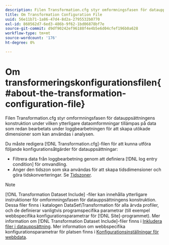 ```yaml
---
description: Filen Transformation.cfg styr omformningsfasen för datauppsättningens konstruktion under vilken ytterligare dataomformningar tillämpas på data som redan bearbetats under loggbearbetningen för att skapa utökade dimensioner som kan användas i analysen.
title: Om Transformation Configuration File
uuid: 56e11b71-1a86-47d4-8d2a-2795532b0770
exl-id: 860562d7-6ed3-486b-9f62-1bd06878bf7e
source-git-commit: d9df90242ef96188f4e4b5e6d04cfef196b0a628
workflow-type: tm+mt
source-wordcount: '176'
ht-degree: 0%

---
```


# Om transformeringskonfigurationsfilen{#about-the-transformation-configuration-file}

Filen Transformation.cfg styr omformningsfasen för datauppsättningens konstruktion under vilken ytterligare dataomformningar tillämpas på data som redan bearbetats under loggbearbetningen för att skapa utökade dimensioner som kan användas i analysen.

Du måste redigera [!DNL Transformation.cfg]-filen för att kunna utföra följande konfigurationsåtgärder för datauppsättningar:

* Filtrera data från loggbearbetning genom att definiera [!DNL log entry condition] för omvandling.
* Anger den tidszon som ska användas för att skapa tidsdimensioner och göra tidskonverteringar. Se [Tidszoner](../../../home/c-dataset-const-proc/c-trans-config-file/c-spec-trans-param/c-time-zones.md#concept-9cf16b1cb4874f7d85e1dd950fdb4956).

>[!NOTE]
>
>[!DNL Transformation Dataset Include] -filer kan innehålla ytterligare instruktioner för omformningsfasen för datauppsättningens konstruktion. Dessa filer finns i katalogen DataSet\Transformation för alla ärvda profiler, och de definierar vanligtvis programspecifika parametrar (till exempel webbspecifika konfigurationsparametrar för [!DNL Site]-programmet). Mer information om [!DNL Transformation Dataset Include]-filer finns i [Inkludera filer i datauppsättning](../../../home/c-dataset-const-proc/c-dataset-inc-files/c-abt-dataset-inc-files.md). Mer information om webbspecifika konfigurationsparametrar för platsen finns i [Konfigurationsinställningar för webbdata](../../../home/c-dataset-const-proc/c-config-web-data/c-config-web-data.md#concept-9a306b65483a484bb3f6f3c1d7e77519).
